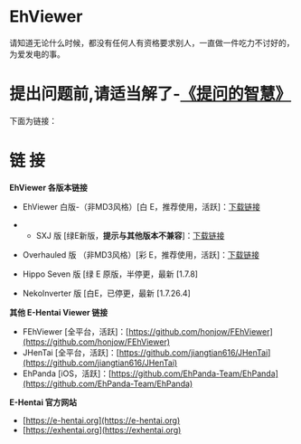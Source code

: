 # EhViewer

请知道无论什么时候，都没有任何人有资格要求别人，一直做一件吃力不讨好的，为爱发电的事。

# 提出问题前,请适当解了-[《提问的智慧》](https://github.com/ryanhanwu/How-To-Ask-Questions-The-Smart-Way/blob/main/README-zh_CN.md)

下面为链接：
# 链                接


**EhViewer 各版本链接**

-  EhViewer 白版-（非MD3风格）[白 E，推荐使用，活跃]：[下载链接](https://github.com/EhViewer-NekoInverter/EhViewer/releases)
-  - SXJ 版 [绿E新版，**提示与其他版本不兼容**]：[下载链接](https://github.com/xiaojieonly/Ehviewer_CN_SXJ)

- Overhauled 版 （非MD3风格）[彩 E，推荐使用，活跃]：[下载链接](https://github.com/Ehviewer-Overhauled/Ehviewer)
- Hippo Seven 版 [绿 E 原版，半停更，最新 [1.7.8]
- NekoInverter 版 [白E，已停更，最新 [1.7.26.4]

**其他 E-Hentai Viewer 链接**

- FEhViewer [全平台，活跃]：[https://github.com/honjow/FEhViewer](https://github.com/honjow/FEhViewer)
- JHenTai [全平台，活跃]：[https://github.com/jiangtian616/JHenTai](https://github.com/jiangtian616/JHenTai)
- EhPanda [iOS，活跃]：[https://github.com/EhPanda-Team/EhPanda](https://github.com/EhPanda-Team/EhPanda)

**E-Hentai 官方网站**

- [https://e-hentai.org](https://e-hentai.org)
- [https://exhentai.org](https://exhentai.org)
